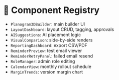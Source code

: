 # 🧩 Component Registry

- `Planogram3DBuilder`: main builder UI
- `LayoutDashboard`: layout CRUD, tagging, approvals
- `AISuggestions`: AI placement logic
- `VisualComparison`: side-by-side renders
- `ReportingDashboard`: export CSV/PDF
- `ReminderPreview`: test email viewer
- `ReminderRetryPanel`: failed email resend
- `RoleManager`: admin role editing
- `CalendarView`: monthly rollout schedule
- `MarginTrends`: version margin chart

